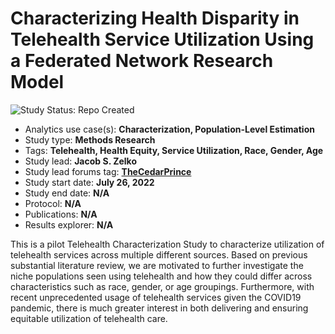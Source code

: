 Characterizing Health Disparity in Telehealth Service Utilization Using a Federated Network Research Model
=============================================================================

<img src="https://img.shields.io/badge/Study%20Status-Repo%20Created-lightgray.svg" alt="Study Status: Repo Created">

- Analytics use case(s): **Characterization, Population-Level Estimation**
- Study type: **Methods Research**
- Tags: **Telehealth, Health Equity, Service Utilization, Race, Gender, Age**
- Study lead: **Jacob S. Zelko**
- Study lead forums tag: **[TheCedarPrince](https://forums.ohdsi.org/u/thecedarprince/summary)**
- Study start date: **July 26, 2022**
- Study end date: **N/A**
- Protocol: **N/A**
- Publications: **N/A**
- Results explorer: **N/A**

This is a pilot Telehealth Characterization Study to characterize utilization of telehealth services across multiple different sources.
Based on previous substantial literature review, we are motivated to further investigate the niche populations seen using telehealth and how they could differ across characteristics such as race, gender, or age groupings.
Furthermore, with recent unprecedented usage of telehealth services given the COVID19 pandemic, there is much greater interest in both delivering and ensuring equitable utilization of telehealth care.

